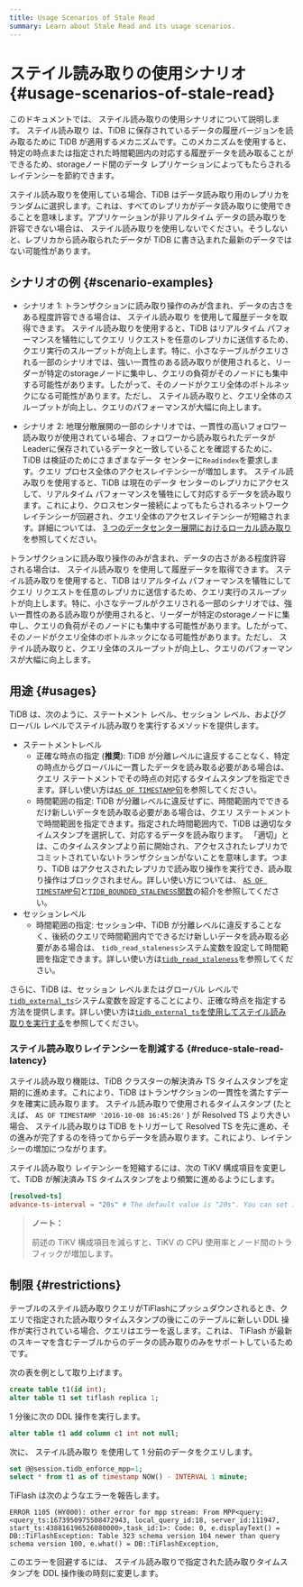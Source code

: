 ```yaml
---
title: Usage Scenarios of Stale Read
summary: Learn about Stale Read and its usage scenarios.
---
```


# ステイル読み取りの使用シナリオ {#usage-scenarios-of-stale-read}

このドキュメントでは、 ステイル読み取りの使用シナリオについて説明します。 ステイル読み取り は、TiDB に保存されているデータの履歴バージョンを読み取るために TiDB が適用するメカニズムです。このメカニズムを使用すると、特定の時点または指定された時間範囲内の対応する履歴データを読み取ることができるため、storageノード間のデータ レプリケーションによってもたらされるレイテンシーを節約できます。

ステイル読み取りを使用している場合、TiDB はデータ読み取り用のレプリカをランダムに選択します。これは、すべてのレプリカがデータ読み取りに使用できることを意味します。アプリケーションが非リアルタイム データの読み取りを許容できない場合は、 ステイル読み取りを使用しないでください。そうしないと、レプリカから読み取られたデータが TiDB に書き込まれた最新のデータではない可能性があります。

## シナリオの例 {#scenario-examples}

<CustomContent platform="tidb">

-   シナリオ 1: トランザクションに読み取り操作のみが含まれ、データの古さをある程度許容できる場合は、 ステイル読み取り を使用して履歴データを取得できます。 ステイル読み取りを使用すると、TiDB はリアルタイム パフォーマンスを犠牲にしてクエリ リクエストを任意のレプリカに送信するため、クエリ実行のスループットが向上します。特に、小さなテーブルがクエリされる一部のシナリオでは、強い一貫性のある読み取りが使用されると、リーダーが特定のstorageノードに集中し、クエリの負荷がそのノードにも集中する可能性があります。したがって、そのノードがクエリ全体のボトルネックになる可能性があります。ただし、 ステイル読み取りと、クエリ全体のスループットが向上し、クエリのパフォーマンスが大幅に向上します。

-   シナリオ 2: 地理分散展開の一部のシナリオでは、一貫性の高いフォロワー読み取りが使用されている場合、フォロワーから読み取られたデータがLeaderに保存されているデータと一致していることを確認するために、TiDB は検証のためにさまざまなデータ センターに`Readindex`を要求します。クエリ プロセス全体のアクセスレイテンシーが増加します。 ステイル読み取りを使用すると、TiDB は現在のデータ センターのレプリカにアクセスして、リアルタイム パフォーマンスを犠牲にして対応するデータを読み取ります。これにより、クロスセンター接続によってもたらされるネットワークレイテンシーが回避され、クエリ全体のアクセスレイテンシーが短縮されます。詳細については、 [<a href="/best-practices/three-dc-local-read.md">3 つのデータセンター展開におけるローカル読み取り</a>](/best-practices/three-dc-local-read.md)を参照してください。

</CustomContent>

<CustomContent platform="tidb-cloud">

トランザクションに読み取り操作のみが含まれ、データの古さがある程度許容される場合は、 ステイル読み取り を使用して履歴データを取得できます。 ステイル読み取りを使用すると、TiDB はリアルタイム パフォーマンスを犠牲にしてクエリ リクエストを任意のレプリカに送信するため、クエリ実行のスループットが向上します。特に、小さなテーブルがクエリされる一部のシナリオでは、強い一貫性のある読み取りが使用されると、リーダーが特定のstorageノードに集中し、クエリの負荷がそのノードにも集中する可能性があります。したがって、そのノードがクエリ全体のボトルネックになる可能性があります。ただし、 ステイル読み取りと、クエリ全体のスループットが向上し、クエリのパフォーマンスが大幅に向上します。

</CustomContent>

## 用途 {#usages}

TiDB は、次のように、ステートメント レベル、セッション レベル、およびグローバル レベルでステイル読み取りを実行するメソッドを提供します。

-   ステートメントレベル
    -   正確な時点の指定 (**推奨**): TiDB が分離レベルに違反することなく、特定の時点からグローバルに一貫したデータを読み取る必要がある場合は、クエリ ステートメントでその時点の対応するタイムスタンプを指定できます。詳しい使い方は[<a href="/as-of-timestamp.md#syntax">`AS OF TIMESTAMP`句</a>](/as-of-timestamp.md#syntax)を参照してください。
    -   時間範囲の指定: TiDB が分離レベルに違反せずに、時間範囲内でできるだけ新しいデータを読み取る必要がある場合は、クエリ ステートメントで時間範囲を指定できます。指定された時間範囲内で、TiDB は適切なタイムスタンプを選択して、対応するデータを読み取ります。 「適切」とは、このタイムスタンプより前に開始され、アクセスされたレプリカでコミットされていないトランザクションがないことを意味します。つまり、TiDB はアクセスされたレプリカで読み取り操作を実行でき、読み取り操作はブロックされません。詳しい使い方については、 [<a href="/as-of-timestamp.md#syntax">`AS OF TIMESTAMP`句</a>](/as-of-timestamp.md#syntax)と[<a href="/as-of-timestamp.md#syntax">`TIDB_BOUNDED_STALENESS`関数</a>](/as-of-timestamp.md#syntax)の紹介を参照してください。
-   セッションレベル
    -   時間範囲の指定: セッション中、TiDB が分離レベルに違反することなく、後続のクエリで時間範囲内でできるだけ新しいデータを読み取る必要がある場合は、 `tidb_read_staleness`システム変数を設定して時間範囲を指定できます。詳しい使い方は[<a href="/tidb-read-staleness.md">`tidb_read_staleness`</a>](/tidb-read-staleness.md)を参照してください。

さらに、TiDB は、セッション レベルまたはグローバル レベルで[<a href="/system-variables.md#tidb_external_ts-new-in-v640">`tidb_external_ts`</a>](/system-variables.md#tidb_external_ts-new-in-v640)システム変数を設定することにより、正確な時点を指定する方法を提供します。詳しい使い方は[<a href="/tidb-external-ts.md">`tidb_external_ts`を使用してステイル読み取りを実行する</a>](/tidb-external-ts.md)を参照してください。

### ステイル読み取りレイテンシーを削減する {#reduce-stale-read-latency}

ステイル読み取り機能は、TiDB クラスターの解決済み TS タイムスタンプを定期的に進めます。これにより、TiDB はトランザクションの一貫性を満たすデータを確実に読み取ります。 ステイル読み取りで使用されるタイムスタンプ (たとえば、 `AS OF TIMESTAMP '2016-10-08 16:45:26'` ) が Resolved TS より大きい場合、 ステイル読み取りは TiDB をトリガーして Resolved TS を先に進め、その進みが完了するのを待ってからデータを読み取ります。これにより、レイテンシーの増加につながります。

ステイル読み取り レイテンシーを短縮するには、次の TiKV 構成項目を変更して、TiDB が解決済み TS タイムスタンプをより頻繁に進めるようにします。

```toml
[resolved-ts]
advance-ts-interval = "20s" # The default value is "20s". You can set it to a smaller value such as "1s" to advance the Resolved TS timestamp more frequently.
```

> **ノート：**
>
> 前述の TiKV 構成項目を減らすと、TiKV の CPU 使用率とノード間のトラフィックが増加します。

## 制限 {#restrictions}

テーブルのステイル読み取りクエリがTiFlashにプッシュダウンされるとき、クエリで指定された読み取りタイムスタンプの後にこのテーブルに新しい DDL 操作が実行されている場合、クエリはエラーを返します。これは、 TiFlash が最新のスキーマを含むテーブルからのデータの読み取りのみをサポートしているためです。

次の表を例として取り上げます。

```sql
create table t1(id int);
alter table t1 set tiflash replica 1;
```

1 分後に次の DDL 操作を実行します。

```sql
alter table t1 add column c1 int not null;
```

次に、 ステイル読み取り を使用して 1 分前のデータをクエリします。

```sql
set @@session.tidb_enforce_mpp=1;
select * from t1 as of timestamp NOW() - INTERVAL 1 minute;
```

TiFlash は次のようなエラーを報告します。

```
ERROR 1105 (HY000): other error for mpp stream: From MPP<query:<query_ts:1673950975508472943, local_query_id:18, server_id:111947, start_ts:438816196526080000>,task_id:1>: Code: 0, e.displayText() = DB::TiFlashException: Table 323 schema version 104 newer than query schema version 100, e.what() = DB::TiFlashException,
```

このエラーを回避するには、 ステイル読み取りで指定された読み取りタイムスタンプを DDL 操作後の時刻に変更します。
